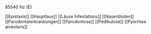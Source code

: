 85540 Hz (E)

[[Epistaxis]]
[[Hauptlaus]]
[[Läuse Infestations]]
[[Nasenbluten]]
[[Parodontalerkrankungen]]
[[Parodontose]]
[[Pedikulose]]
[[Pyorrhea alveolaris]]